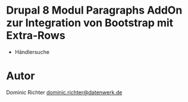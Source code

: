 # Drupal 8 Modul Paragraphs AddOn zur Integration von Bootstrap mit Extra-Rows

* Händlersuche

# Autor
Dominic Richter
dominic.richter@datenwerk.de
